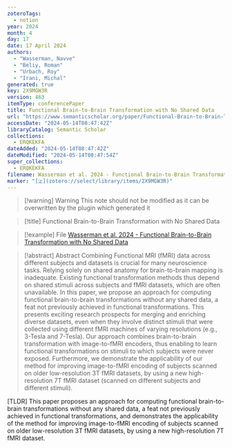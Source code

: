```yaml
---
zoteroTags:
  - notion
year: 2024
month: 4
day: 17
date: 17 April 2024
authors:
  - "Wasserman, Navve"
  - "Beliy, Roman"
  - "Urbach, Roy"
  - "Irani, Michal"
generated: true
key: 2X9MGW3R
version: 463
itemType: conferencePaper
title: Functional Brain-to-Brain Transformation with No Shared Data
url: "https://www.semanticscholar.org/paper/Functional-Brain-to-Brain-Transformation-with-No-Wasserman-Beliy/b4aa934ef66817f71a33c1c97925ea8b2c1c9c74"
accessDate: "2024-05-14T08:47:42Z"
libraryCatalog: Semantic Scholar
collections:
  - ERQKEKFA
dateAdded: "2024-05-14T08:47:42Z"
dateModified: "2024-05-14T08:47:54Z"
super_collections:
  - ERQKEKFA
filename: Wasserman et al. 2024 - Functional Brain-to-Brain Transformation with No Shared Data
marker: "[🇿](zotero://select/library/items/2X9MGW3R)"
---
```


>[!warning] Warning
> This note should not be modified as it can be overwritten by the plugin which generated it

> [!title] Functional Brain-to-Brain Transformation with No Shared Data

> [!example] File
> [Wasserman et al. 2024 - Functional Brain-to-Brain Transformation with No Shared Data](Wasserman%20et%20al.%202024%20-%20Functional%20Brain-to-Brain%20Transformation%20with%20No%20Shared%20Data.pdf)

> [!abstract] Abstract
> Combining Functional MRI (fMRI) data across different subjects and datasets is crucial for many neuroscience tasks. Relying solely on shared anatomy for brain-to-brain mapping is inadequate. Existing functional transformation methods thus depend on shared stimuli across subjects and fMRI datasets, which are often unavailable. In this paper, we propose an approach for computing functional brain-to-brain transformations without any shared data, a feat not previously achieved in functional transformations. This presents exciting research prospects for merging and enriching diverse datasets, even when they involve distinct stimuli that were collected using different fMRI machines of varying resolutions (e.g., 3-Tesla and 7-Tesla). Our approach combines brain-to-brain transformation with image-to-fMRI encoders, thus enabling to learn functional transformations on stimuli to which subjects were never exposed. Furthermore, we demonstrate the applicability of our method for improving image-to-fMRI encoding of subjects scanned on older low-resolution 3T fMRI datasets, by using a new high-resolution 7T fMRI dataset (scanned on different subjects and different stimuli).

[TLDR] This paper proposes an approach for computing functional brain-to-brain transformations without any shared data, a feat not previously achieved in functional transformations, and demonstrates the applicability of the method for improving image-to-fMRI encoding of subjects scanned on older low-resolution 3T fMRI datasets, by using a new high-resolution 7T fMRI dataset.

